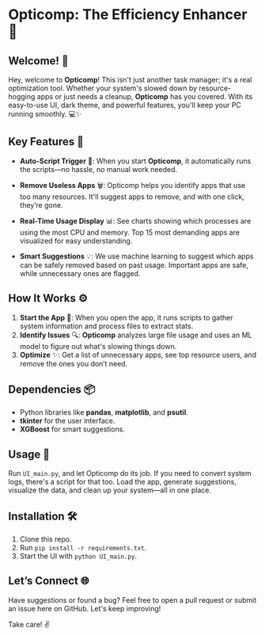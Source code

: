 # Opticomp: The Efficiency Enhancer 🚀

## Welcome! 🙌
Hey, welcome to **Opticomp**! This isn't just another task manager; it's a real optimization tool. Whether your system's slowed down by resource-hogging apps or just needs a cleanup, **Opticomp** has you covered. With its easy-to-use UI, dark theme, and powerful features, you'll keep your PC running smoothly. 💻✨

## Key Features 🔑

- **Auto-Script Trigger** 🤖: When you start **Opticomp**, it automatically runs the scripts—no hassle, no manual work needed.

- **Remove Useless Apps** 🗑️: Opticomp helps you identify apps that use too many resources. It'll suggest apps to remove, and with one click, they’re gone.

- **Real-Time Usage Display** 📊: See charts showing which processes are using the most CPU and memory. Top 15 most demanding apps are visualized for easy understanding.

- **Smart Suggestions** 💡: We use machine learning to suggest which apps can be safely removed based on past usage. Important apps are safe, while unnecessary ones are flagged.

## How It Works ⚙️
1. **Start the App** 🚀: When you open the app, it runs scripts to gather system information and process files to extract stats.
2. **Identify Issues** 🔍: **Opticomp** analyzes large file usage and uses an ML model to figure out what's slowing things down.
3. **Optimize** ✨: Get a list of unnecessary apps, see top resource users, and remove the ones you don’t need.

## Dependencies 📦
- Python libraries like **pandas**, **matplotlib**, and **psutil**.
- **tkinter** for the user interface.
- **XGBoost** for smart suggestions.

## Usage 🚀
Run `UI_main.py`, and let Opticomp do its job. If you need to convert system logs, there's a script for that too. Load the app, generate suggestions, visualize the data, and clean up your system—all in one place.

## Installation 🛠️
1. Clone this repo.
2. Run `pip install -r requirements.txt`.
3. Start the UI with `python UI_main.py`.

## Let’s Connect 🌐
Have suggestions or found a bug? Feel free to open a pull request or submit an issue here on GitHub. Let's keep improving!

Take care! ✌️

